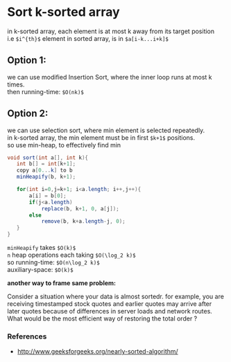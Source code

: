 # Sort k-sorted array

in k-sorted array, each element is at most k away from its target position  
i.e `$i^{th}$` element in sorted array, is in `$a[i-k...i+k]$`

## Option 1:

we can use modified Insertion Sort, where the inner loop runs at most k times.  
then running-time: `$O(nk)$`

## Option 2:

we can use selection sort, where min element is selected repeatedly.  
in k-sorted array, the min element must be in first `$k+1$` positions.  
so use min-heap, to effectively find min

```java
void sort(int a[], int k){
   int b[] = int[k+1];
   copy a[0...k] to b
   minHeapify(b, k+1);

   for(int i=0,j=k+1; i<a.length; i++,j++){
       a[i] = b[0];
       if(j<a.length)
           replace(b, k+1, 0, a[j]);
       else
           remove(b, k+a.length-j, 0);
   }
}
```

`minHeapify` takes `$O(k)$`  
`n` heap operations each taking `$O(\log_2 k)$`  
so running-time: `$O(n\log_2 k)$`  
auxiliary-space: `$O(k)$`

**another way to frame same problem:**

Consider a situation where your data is almost sortedr. for example, 
you are receiving timestamped stock quotes and earlier quotes may arrive 
after later quotes because of differences in server loads and network routes. 
What would be the most efficient way of restoring the total order ?

### References

* <http://www.geeksforgeeks.org/nearly-sorted-algorithm/>
